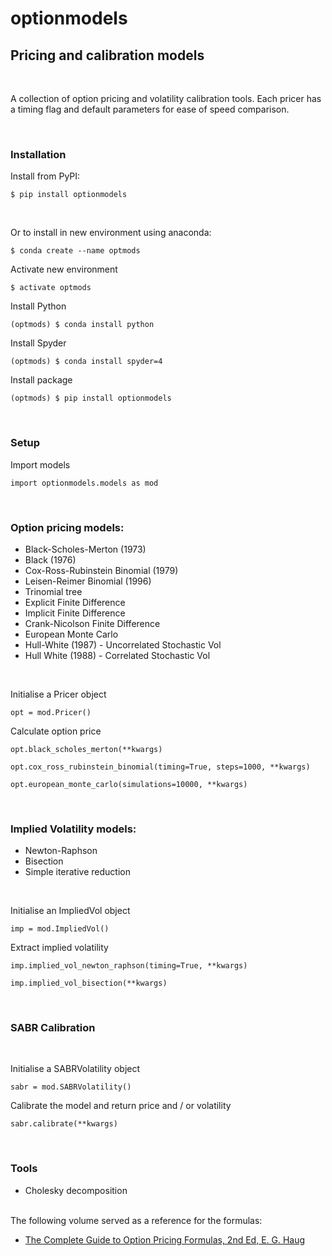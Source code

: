 # optionmodels
## Pricing and calibration models

&nbsp;

A collection of option pricing and volatility calibration tools. Each pricer has a timing flag and default parameters for ease of speed comparison.

&nbsp;

### Installation
Install from PyPI:
```
$ pip install optionmodels
```

&nbsp;

Or to install in new environment using anaconda:
```
$ conda create --name optmods
```
Activate new environment
```
$ activate optmods
```
Install Python
```
(optmods) $ conda install python
```
Install Spyder
```
(optmods) $ conda install spyder=4
```
Install package
```
(optmods) $ pip install optionmodels
```

&nbsp;

### Setup
Import models

```
import optionmodels.models as mod
```

&nbsp;

### Option pricing models:
  - Black-Scholes-Merton (1973)
  - Black (1976)
  - Cox-Ross-Rubinstein Binomial (1979) 
  - Leisen-Reimer Binomial (1996)
  - Trinomial tree
  - Explicit Finite Difference
  - Implicit Finite Difference
  - Crank-Nicolson Finite Difference
  - European Monte Carlo
  - Hull-White (1987) - Uncorrelated Stochastic Vol
  - Hull White (1988) - Correlated Stochastic Vol

&nbsp;

Initialise a Pricer object
```
opt = mod.Pricer()
```
Calculate option price
```
opt.black_scholes_merton(**kwargs)
```
```
opt.cox_ross_rubinstein_binomial(timing=True, steps=1000, **kwargs)
```
```
opt.european_monte_carlo(simulations=10000, **kwargs)
```

&nbsp;

### Implied Volatility models:
  - Newton-Raphson
  - Bisection
  - Simple iterative reduction

&nbsp;

Initialise an ImpliedVol object
```
imp = mod.ImpliedVol()
```
Extract implied volatility
```
imp.implied_vol_newton_raphson(timing=True, **kwargs)
```
```
imp.implied_vol_bisection(**kwargs)
```

&nbsp;

### SABR Calibration

&nbsp;

Initialise a SABRVolatility object
```
sabr = mod.SABRVolatility()
```
Calibrate the model and return price and / or volatility
```
sabr.calibrate(**kwargs)
```

&nbsp;

### Tools
  - Cholesky decomposition  
&nbsp;  

The following volume served as a reference for the formulas:
* [The Complete Guide to Option Pricing Formulas, 2nd Ed, E. G. Haug]

[The Complete Guide to Option Pricing Formulas, 2nd Ed, E. G. Haug]:<https://www.amazon.co.uk/Complete-Guide-Option-Pricing-Formulas/dp/0071389970/>